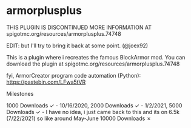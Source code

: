# armorplusplus
THIS PLUGIN IS DISCONTINUED MORE INFORMATION AT spigotmc.org/resources/armorplusplus.74748

EDIT: but I'll try to bring it back at some point. (@joex92)


This is a plugin where i recreates the famous BlockArmor mod. You can download the plugin at spigotmc.org/resources/armorplusplus.74748

fyi, ArmorCreator program code automation (Python): https://pastebin.com/LFwa5tVR

Milestones

1000 Downloads ✓ - 10/16/2020, 
2000 Downloads ✓ - 1/2/2021,
5000 Downloads ✓ - I have no idea, i just came back to this and its on 6.5k (7/22/2021) so like around May-June
10000 Downloads ✗
